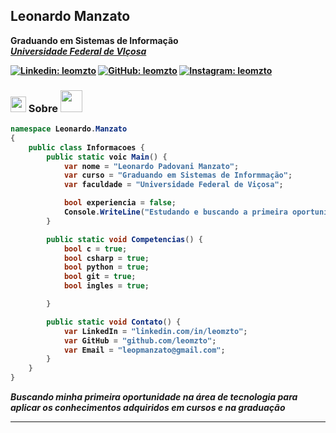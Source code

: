 <h2> Leonardo Manzato</h2>
<p><b>Graduando em Sistemas de Informação<br><em><a href="https://www.ufv.br">Universidade Federal de VIçosa</a>
</em></p>

[![Linkedin: leomzto](https://img.shields.io/badge/-leomzto-blue?style=flat-square&logo=linkedin)](https://www.linkedin.com/in/leomzto/)
[![GitHub: leomzto](https://img.shields.io/badge/-leomzto-000000?style=flat-square&logo=github&logoColor=white)](https://github.com/leomzto)
[![Instagram: leomzto](https://img.shields.io/badge/-leomzto-FF0000?style=flat-square&logo=instagram&logoColor=white)](https://instagram.com/leomzto)

### <img src="https://media3.giphy.com/media/v1.Y2lkPTc5MGI3NjExeDF2djBvYzRqdHNmNng4bGM1d2trdHBlM2sxbWVpZWJxOTZ5b3JvOCZlcD12MV9pbnRlcm5hbF9naWZfYnlfaWQmY3Q9dHM/kAm4u0lhDCmXnugz6p/giphy.gif" width="25"> Sobre <img src="https://media4.giphy.com/media/v1.Y2lkPTc5MGI3NjExcmdzZmh4NWZucm5pcGpodjZzcml3N3gzdzlidXN5a3Z4eW5keDB4OCZlcD12MV9pbnRlcm5hbF9naWZfYnlfaWQmY3Q9cw/3o84TSvGGfaIor8VzO/giphy.gif" width="35">

```csharp
namespace Leonardo.Manzato
{
    public class Informacoes {
        public static voic Main() {
            var nome = "Leonardo Padovani Manzato";
            var curso = "Graduando em Sistemas de Informmação";
            var faculdade = "Universidade Federal de Viçosa";

            bool experiencia = false;
            Console.WriteLine("Estudando e buscando a primeira oportunidade");
        }

        public static void Competencias() {
            bool c = true;
            bool csharp = true;
            bool python = true;
            bool git = true;
            bool ingles = true;

        }

        public static void Contato() {
            var LinkedIn = "linkedin.com/in/leomzto";
            var GitHub = "github.com/leomzto";
            var Email = "leopmanzato@gmail.com";
        }
    }
}
```
<em><b>Buscando minha primeira oportunidade na área de tecnologia para aplicar os conhecimentos adquiridos em cursos e na graduação</b></em>

---
